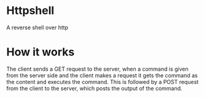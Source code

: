 # Httpshell
A reverse shell over http
# How it works
The client sends a GET request to the server,  when a command is given from the server side and the client makes a request it gets the command as the content and executes the command. This is followed by a POST request from the client to the server, which posts the output of the command.

